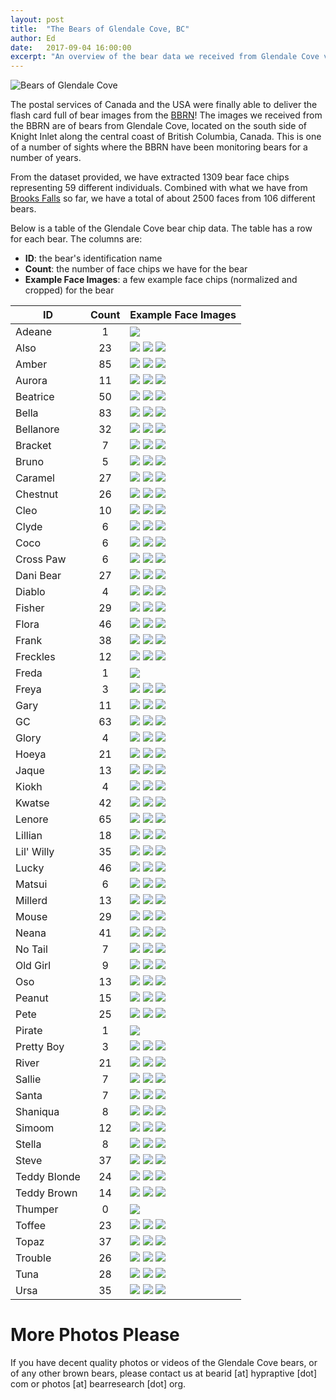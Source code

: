 ```yaml
---
layout: post
title:  "The Bears of Glendale Cove, BC"
author: Ed
date:   2017-09-04 16:00:00
excerpt: "An overview of the bear data we received from Glendale Cove via BBRN."
---
```


![Bears of Glendale Cove](/assets/glendale-cove/gc-collage.jpg)

The postal services of Canada and the USA were finally able to deliver the flash card full of bear images from the [BBRN](http://bearresearch.org/)! The images we received from the BBRN are of bears from Glendale Cove, located on the south side of Knight Inlet along the central coast of British Columbia, Canada. This is one of a number of sights where the BBRN have been monitoring bears for a number of years.

From the dataset provided, we have extracted 1309 bear face chips representing 59 different individuals. Combined with what we have from [Brooks Falls](/2017/08/14/many-faces-of-brooks-falls.html) so far, we have a total of about 2500 faces from 106 different bears.

Below is a table of the Glendale Cove bear chip data. The table has a row for each bear. The columns are:

* **ID**: the bear's identification name
* **Count**: the number of face chips we have for the bear
* **Example Face Images**: a few example face chips (normalized and cropped) for the bear

ID | Count | Example Face Images
---- | :----: | ----
Adeane | 1 | ![](/assets/glendale-cove/bc_adeane/001.jpg)
Also | 23 | ![](/assets/glendale-cove/bc_also/001.jpg) ![](/assets/glendale-cove/bc_also/002.jpg) ![](/assets/glendale-cove/bc_also/003.jpg)
Amber | 85 |![](/assets/glendale-cove/bc_amber/001.jpg) ![](/assets/glendale-cove/bc_amber/002.jpg) ![](/assets/glendale-cove/bc_amber/003.jpg)
Aurora | 11 | ![](/assets/glendale-cove/bc_aurora/001.jpg) ![](/assets/glendale-cove/bc_aurora/002.jpg) ![](/assets/glendale-cove/bc_aurora/003.jpg)
Beatrice | 50 | ![](/assets/glendale-cove/bc_beatrice/001.jpg) ![](/assets/glendale-cove/bc_beatrice/002.jpg) ![](/assets/glendale-cove/bc_beatrice/003.jpg)
Bella | 83 | ![](/assets/glendale-cove/bc_bella/001.jpg) ![](/assets/glendale-cove/bc_bella/002.jpg) ![](/assets/glendale-cove/bc_bella/003.jpg)
Bellanore | 32 | ![](/assets/glendale-cove/bc_bellanore/001.jpg) ![](/assets/glendale-cove/bc_bellanore/002.jpg) ![](/assets/glendale-cove/bc_bellanore/003.jpg)
Bracket | 7 | ![](/assets/glendale-cove/bc_bracket/001.jpg) ![](/assets/glendale-cove/bc_bracket/002.jpg) ![](/assets/glendale-cove/bc_bracket/003.jpg)
Bruno | 5 | ![](/assets/glendale-cove/bc_bruno/001.jpg) ![](/assets/glendale-cove/bc_bruno/002.jpg) ![](/assets/glendale-cove/bc_bruno/003.jpg)
Caramel | 27 | ![](/assets/glendale-cove/bc_caramel/001.jpg) ![](/assets/glendale-cove/bc_caramel/002.jpg) ![](/assets/glendale-cove/bc_caramel/003.jpg)
Chestnut | 26 | ![](/assets/glendale-cove/bc_chestnut/001.jpg) ![](/assets/glendale-cove/bc_chestnut/002.jpg) ![](/assets/glendale-cove/bc_chestnut/003.jpg)
Cleo | 10 | ![](/assets/glendale-cove/bc_cleo/001.jpg) ![](/assets/glendale-cove/bc_cleo/002.jpg) ![](/assets/glendale-cove/bc_cleo/003.jpg)
Clyde | 6 | ![](/assets/glendale-cove/bc_clyde/001.jpg) ![](/assets/glendale-cove/bc_clyde/002.jpg) ![](/assets/glendale-cove/bc_clyde/003.jpg)
Coco | 6 | ![](/assets/glendale-cove/bc_coco/001.jpg) ![](/assets/glendale-cove/bc_coco/002.jpg) ![](/assets/glendale-cove/bc_coco/003.jpg)
Cross Paw | 6 | ![](/assets/glendale-cove/bc_cross-paw/001.jpg) ![](/assets/glendale-cove/bc_cross-paw/002.jpg) ![](/assets/glendale-cove/bc_cross-paw/003.jpg)
Dani Bear | 27 | ![](/assets/glendale-cove/bc_dani-bear/001.jpg) ![](/assets/glendale-cove/bc_dani-bear/002.jpg) ![](/assets/glendale-cove/bc_dani-bear/003.jpg)
Diablo | 4 | ![](/assets/glendale-cove/bc_diablo/001.jpg) ![](/assets/glendale-cove/bc_diablo/002.jpg) ![](/assets/glendale-cove/bc_diablo/003.jpg)
Fisher | 29 | ![](/assets/glendale-cove/bc_fisher/001.jpg) ![](/assets/glendale-cove/bc_fisher/002.jpg) ![](/assets/glendale-cove/bc_fisher/003.jpg)
Flora | 46 | ![](/assets/glendale-cove/bc_flora/001.jpg) ![](/assets/glendale-cove/bc_flora/002.jpg) ![](/assets/glendale-cove/bc_flora/003.jpg)
Frank | 38 | ![](/assets/glendale-cove/bc_frank/001.jpg) ![](/assets/glendale-cove/bc_frank/002.jpg) ![](/assets/glendale-cove/bc_frank/003.jpg)
Freckles | 12 | ![](/assets/glendale-cove/bc_freckles/001.jpg) ![](/assets/glendale-cove/bc_freckles/002.jpg) ![](/assets/glendale-cove/bc_freckles/003.jpg)
Freda | 1 | ![](/assets/glendale-cove/bc_freda/001.jpg)
Freya | 3 | ![](/assets/glendale-cove/bc_freya/001.jpg) ![](/assets/glendale-cove/bc_freya/002.jpg) ![](/assets/glendale-cove/bc_freya/003.jpg)
Gary | 11 | ![](/assets/glendale-cove/bc_gary/001.jpg) ![](/assets/glendale-cove/bc_gary/002.jpg) ![](/assets/glendale-cove/bc_gary/003.jpg)
GC | 63 | ![](/assets/glendale-cove/bc_gc/001.jpg) ![](/assets/glendale-cove/bc_gc/002.jpg) ![](/assets/glendale-cove/bc_gc/003.jpg)
Glory | 4 | ![](/assets/glendale-cove/bc_glory/001.jpg) ![](/assets/glendale-cove/bc_glory/002.jpg) ![](/assets/glendale-cove/bc_glory/003.jpg)
Hoeya | 21 | ![](/assets/glendale-cove/bc_hoeya/001.jpg) ![](/assets/glendale-cove/bc_hoeya/002.jpg) ![](/assets/glendale-cove/bc_hoeya/003.jpg)
Jaque | 13 | ![](/assets/glendale-cove/bc_jaque/001.jpg) ![](/assets/glendale-cove/bc_jaque/002.jpg) ![](/assets/glendale-cove/bc_jaque/003.jpg)
Kiokh | 4 | ![](/assets/glendale-cove/bc_kiokh/001.jpg) ![](/assets/glendale-cove/bc_kiokh/002.jpg) ![](/assets/glendale-cove/bc_kiokh/003.jpg)
Kwatse | 42 | ![](/assets/glendale-cove/bc_kwatse/001.jpg) ![](/assets/glendale-cove/bc_kwatse/002.jpg) ![](/assets/glendale-cove/bc_kwatse/003.jpg)
Lenore | 65 | ![](/assets/glendale-cove/bc_lenore/001.jpg) ![](/assets/glendale-cove/bc_lenore/002.jpg) ![](/assets/glendale-cove/bc_lenore/003.jpg)
Lillian | 18 | ![](/assets/glendale-cove/bc_lillian/001.jpg) ![](/assets/glendale-cove/bc_lillian/002.jpg) ![](/assets/glendale-cove/bc_lillian/003.jpg)
Lil' Willy | 35 | ![](/assets/glendale-cove/bc_lil-willy/001.jpg) ![](/assets/glendale-cove/bc_lil-willy/002.jpg) ![](/assets/glendale-cove/bc_lil-willy/003.jpg)
Lucky | 46 | ![](/assets/glendale-cove/bc_lucky/001.jpg) ![](/assets/glendale-cove/bc_lucky/002.jpg) ![](/assets/glendale-cove/bc_lucky/003.jpg)
Matsui | 6 | ![](/assets/glendale-cove/bc_matsui/001.jpg) ![](/assets/glendale-cove/bc_matsui/002.jpg) ![](/assets/glendale-cove/bc_matsui/003.jpg)
Millerd | 13 | ![](/assets/glendale-cove/bc_millerd/001.jpg) ![](/assets/glendale-cove/bc_millerd/002.jpg) ![](/assets/glendale-cove/bc_millerd/003.jpg)
Mouse | 29 | ![](/assets/glendale-cove/bc_mouse/001.jpg) ![](/assets/glendale-cove/bc_mouse/002.jpg) ![](/assets/glendale-cove/bc_mouse/003.jpg)
Neana | 41 | ![](/assets/glendale-cove/bc_neana/001.jpg) ![](/assets/glendale-cove/bc_neana/002.jpg) ![](/assets/glendale-cove/bc_neana/003.jpg)
No Tail | 7 | ![](/assets/glendale-cove/bc_no-tail/001.jpg) ![](/assets/glendale-cove/bc_no-tail/002.jpg) ![](/assets/glendale-cove/bc_no-tail/003.jpg)
Old Girl | 9 | ![](/assets/glendale-cove/bc_old-girl/001.jpg) ![](/assets/glendale-cove/bc_old-girl/002.jpg) ![](/assets/glendale-cove/bc_old-girl/003.jpg)
Oso | 13 | ![](/assets/glendale-cove/bc_oso/001.jpg) ![](/assets/glendale-cove/bc_oso/002.jpg) ![](/assets/glendale-cove/bc_oso/003.jpg)
Peanut | 15 | ![](/assets/glendale-cove/bc_peanut/001.jpg) ![](/assets/glendale-cove/bc_peanut/002.jpg) ![](/assets/glendale-cove/bc_peanut/003.jpg)
Pete | 25 | ![](/assets/glendale-cove/bc_pete/001.jpg) ![](/assets/glendale-cove/bc_pete/002.jpg) ![](/assets/glendale-cove/bc_pete/003.jpg)
Pirate | 1 | ![](/assets/glendale-cove/bc_pirate/001.jpg)
Pretty Boy | 3 | ![](/assets/glendale-cove/bc_pretty-boy/001.jpg) ![](/assets/glendale-cove/bc_pretty-boy/002.jpg) ![](/assets/glendale-cove/bc_pretty-boy/003.jpg)
River | 21 | ![](/assets/glendale-cove/bc_river/001.jpg) ![](/assets/glendale-cove/bc_river/002.jpg) ![](/assets/glendale-cove/bc_river/003.jpg)
Sallie | 7 | ![](/assets/glendale-cove/bc_sallie/001.jpg) ![](/assets/glendale-cove/bc_sallie/002.jpg) ![](/assets/glendale-cove/bc_sallie/003.jpg)
Santa | 7 | ![](/assets/glendale-cove/bc_santa/001.jpg) ![](/assets/glendale-cove/bc_santa/002.jpg) ![](/assets/glendale-cove/bc_santa/003.jpg)
Shaniqua | 8 | ![](/assets/glendale-cove/bc_shaniqua/001.jpg) ![](/assets/glendale-cove/bc_shaniqua/002.jpg) ![](/assets/glendale-cove/bc_shaniqua/003.jpg)
Simoom | 12 | ![](/assets/glendale-cove/bc_simoom/001.jpg) ![](/assets/glendale-cove/bc_simoom/002.jpg) ![](/assets/glendale-cove/bc_simoom/003.jpg)
Stella | 8 | ![](/assets/glendale-cove/bc_stella/001.jpg) ![](/assets/glendale-cove/bc_stella/002.jpg) ![](/assets/glendale-cove/bc_stella/003.jpg)
Steve | 37 | ![](/assets/glendale-cove/bc_steve/001.jpg) ![](/assets/glendale-cove/bc_steve/002.jpg) ![](/assets/glendale-cove/bc_steve/003.jpg)
Teddy Blonde | 24 | ![](/assets/glendale-cove/bc_teddy-blonde/001.jpg) ![](/assets/glendale-cove/bc_teddy-blonde/002.jpg) ![](/assets/glendale-cove/bc_teddy-blonde/003.jpg)
Teddy Brown | 14 | ![](/assets/glendale-cove/bc_teddy-brown/001.jpg) ![](/assets/glendale-cove/bc_teddy-brown/002.jpg) ![](/assets/glendale-cove/bc_teddy-brown/003.jpg)
Thumper | 0 | ![](/assets/glendale-cove/bc_thumper/need-photo.jpg)
Toffee | 23 | ![](/assets/glendale-cove/bc_toffee/001.jpg) ![](/assets/glendale-cove/bc_toffee/002.jpg) ![](/assets/glendale-cove/bc_toffee/003.jpg)
Topaz | 37 | ![](/assets/glendale-cove/bc_topaz/001.jpg) ![](/assets/glendale-cove/bc_topaz/002.jpg) ![](/assets/glendale-cove/bc_topaz/003.jpg)
Trouble | 26 | ![](/assets/glendale-cove/bc_trouble/001.jpg) ![](/assets/glendale-cove/bc_trouble/002.jpg) ![](/assets/glendale-cove/bc_trouble/003.jpg)
Tuna | 28 | ![](/assets/glendale-cove/bc_tuna/001.jpg) ![](/assets/glendale-cove/bc_tuna/002.jpg) ![](/assets/glendale-cove/bc_tuna/003.jpg)
Ursa | 35 | ![](/assets/glendale-cove/bc_ursa/001.jpg) ![](/assets/glendale-cove/bc_ursa/002.jpg) ![](/assets/glendale-cove/bc_ursa/003.jpg)

# More Photos Please

If you have decent quality photos or videos of the Glendale Cove bears, or of any other brown bears, please contact us at bearid [at] hypraptive [dot] com or photos [at] bearresearch [dot] org.
